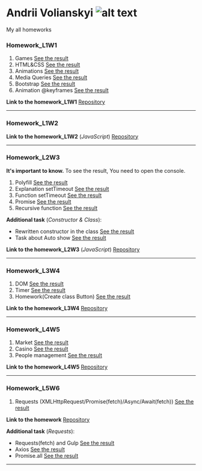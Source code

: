 # Andrii Volianskyi ![alt text](https://img.stockfresh.com/files/r/robuart/x/38/7930961_89822564.jpg)
My all homeworks

### Homework_L1W1

1. Games [See the result](https://drive.google.com/open?id=1O5wCaDpAqyJhSZvpLPZWMbjufguX6SOx)
2. HTML&CSS [See the result](https://andriidev96.github.io/Week1/HomeworkMarkup/app//index.html)
3. Animations [See the result](https://andriidev96.github.io/Week1/HomeWAnimations/index.html)
4. Media Queries [See the result](https://andriidev96.github.io/Week1/HomeworkRWD/app/index.html)
5. Bootstrap [See the result](https://andriidev96.github.io/Week1/HomeWBootstrap/index.html)
6. Animation @keyframes [See the result](https://andriidev96.github.io/Week1/TaskAdvanced/index.html)

**Link to the homework_L1W1** [Repository](https://github.com/AndriiDev96/AndriiDev96.github.io/tree/master/Week1)

***

### Homework_L1W2

**Link to the homework_L1W2** (_JavaScript_) [Repository](https://github.com/AndriiDev96/HomeworkL1W2) 

***

### Homework_L2W3

**It's important to know.** To see the result, You need to open the console.

1. Polyfill [See the result](https://github.com/AndriiDev96/AndriiDev96.github.io/blob/master/Week3/PolyfillMap/script.js)
2. Explanation setTimeout [See the result](https://github.com/AndriiDev96/AndriiDev96.github.io/blob/master/Week3/explanationSetTimeout/Readme.md)
3. Function setTimeout [See the result](https://andriiDev96.github.io/Week3/setTime/index.html)
4. Promise [See the result](https://andriiDev96.github.io/Week3/Promise/Index.html)
5. Recursive function [See the result](https://andriiDev96.github.io/Week3/Recursing/index.html)

**Additional task** (_Constructor & Class_):

* Rewritten constructor in the class [See the result](https://andriidev96.github.io/Week3/Extra/RewriteTaskinClass/index.html)
* Task about Auto show [See the result](https://andriidev96.github.io/Week3/Extra/TaskAuto_show/index.html?#!)

**Link to the homework_L2W3** (_JavaScript_) [Repository](https://github.com/AndriiDev96/AndriiDev96.github.io/tree/master/Week3)

***

### Homework_L3W4

1. DOM [See the result](https://andriidev96.github.io/Week4/DOM/index.html)
2. Timer [See the result](https://andriidev96.github.io/Week4/SmartWatch/index.html#!)
3. Homework(Create class Button) [See the result](https://andriidev96.github.io/Week4/Button_Project/index.html)

**Link to the homework_L3W4** [Repository](https://github.com/AndriiDev96/AndriiDev96.github.io/tree/master/Week4)

***

### Homework_L4W5

1. Market [See the result](https://andriidev96.github.io/Week5/Market/index.html)
2. Casino [See the result](https://andriidev96.github.io/Week5/Casino/index.html)
3. People management [See the result](https://andriidev96.github.io/Week5/People_management/index.html)

**Link to the homework_L4W5** [Repository](https://github.com/AndriiDev96/AndriiDev96.github.io/tree/master/Week5)

***

### Homework_L5W6

1. Requests (XMLHttpRequest/Promise(fetch)/Async/Await(fetch)) [See the result](https://andriidev96.github.io/Week6/Requests/index.html)

**Link to the homework** [Repository](https://github.com/AndriiDev96/AndriiDev96.github.io/tree/master/Week6)

**Additional task**  (_Requests_):

* Requests(fetch) and Gulp [See the result](https://github.com/AndriiDev96/Ajax)
* Axios [See the result](https://github.com/AndriiDev96/Axios)
* Promise.all [See the result](https://andriidev96.github.io/Week6/random_user_from_server/index.html)

***
